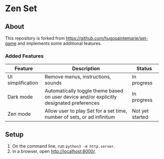 # Zen Set

## About

This repository is forked from https://github.com/hugosaintemarie/set-game
and implements some additional features.

### Added Features

| Feature | Description | Status |
| ------- | ----------- | ------ |
| UI simplification | Remove menus, instructions, sounds | In progress |
| Dark mode | Automatically toggle theme based on user device and/or explicitly designated preferences | In progress |
| Zen mode | Allow user to play Set for a set time, number of sets, or ad infinitum | Not yet started |

## Setup

1. On the command line, run `python3 -m http.server`.
2. In a browser, open [http://localhost:8000/](http://localhost:8000/).
